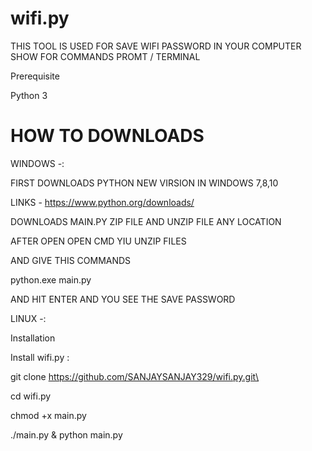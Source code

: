 # wifi.py



THIS TOOL IS USED FOR SAVE WIFI PASSWORD IN YOUR COMPUTER SHOW FOR COMMANDS PROMT / TERMINAL

Prerequisite

Python 3

# HOW TO DOWNLOADS

WINDOWS -:

FIRST DOWNLOADS PYTHON NEW VIRSION IN WINDOWS 7,8,10 

LINKS - https://www.python.org/downloads/

DOWNLOADS MAIN.PY ZIP FILE AND UNZIP FILE ANY LOCATION

AFTER OPEN OPEN CMD YIU UNZIP FILES 

AND GIVE THIS COMMANDS 

python.exe main.py

AND HIT ENTER AND YOU SEE THE SAVE PASSWORD 


LINUX -:
 

Installation

Install wifi.py :

git clone https://github.com/SANJAYSANJAY329/wifi.py.git\

cd wifi.py

chmod +x main.py

./main.py & python main.py

